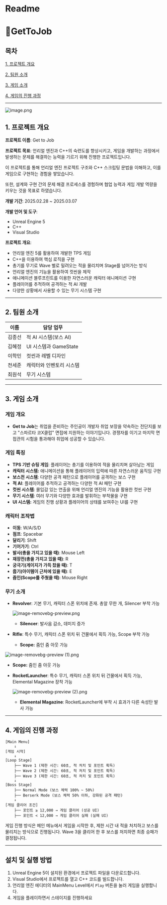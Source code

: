# Readme

# 💼GetToJob

## 목차

[1. 프로젝트 개요](https://www.notion.so/1-1aeca671e93980bb8c23d30613ba71b8?pvs=21) 

[2. 팀원 소개](https://www.notion.so/2-1aeca671e939803eb4bde9d8c9752736?pvs=21) 

[3. 게임 소개](https://www.notion.so/3-1aeca671e93980adbab5d230dbdb509a?pvs=21) 

[4. 게임의 진행 과정](https://www.notion.so/4-1aeca671e939802896a6df7d04ae43bf?pvs=21) 

---

![image.png](image.png)

## 1. 프로젝트 개요

**프로젝트 이름**: Get to Job

**프로젝트 목표**:
언리얼 엔진과 C++의 숙련도를 향상시키고, 게임을 개발하는 과정에서 발생하는 문제를 해결하는 능력을 기르기 위해 진행한 프로젝트입니다.

이 프로젝트를 통해 언리얼 엔진 프로젝트 구조와 C++ 스크립팅 문법을 이해하고, 이를 게임으로 구현하는 경험을 쌓았습니다.

또한, 설계와 구현 간의 문제 해결 프로세스를 경험하며 협업 능력과 게임 개발 역량을 키우는 것을 목표로 하였습니다.

**개발 기간**: 2025.02.28 ~ 2025.03.07

**개발 언어 및 도구**:

- Unreal Engine 5
- C++
- Visual Studio

**프로젝트 개요**:

- 언리얼 엔진 5를 활용하여 개발한 TPS 게임
- C++을 이용하여 핵심 로직을 구현
- 총기를 무기로 Wave 별로 밀려오는 적을 물리치며 Stage를 넘어가는 방식
- 언리얼 엔진의 기능을 활용하여 컷씬을 제작
- 애니메이션 블루프린트를 이용한 자연스러운 캐릭터 애니메이션 구현
- 플레이어를 추적하여 공격하는 적 AI 개발
- 다양한 상황에서 사용할 수 있는 무기 시스템 구현

---

## 2. 팀원 소개

| 이름 | 담당 업무 |
| --- | --- |
| 김종선 | 적 AI 시스템(보스 AI) |
| 김혜정 | UI 시스템과 GameState |
| 이학민 | 컷씬과 레벨 디자인 |
| 천세준 | 캐릭터와 인벤토리 시스템 |
| 최원석 | 무기 시스템 |

---

## 3. 게임 소개

### 게임 개요

- **Get to Job**는 취업을 준비하는 주인공이 개발자 취업 보장을 약속하는 전단지를 보고 "스파르타 코X클럽" 면접에 지원하는 이야기입니다. 경쟁자를 이기고 마지막 면접관의 시험을 통과해야 취업에 성공할 수 있습니다.

### 게임 특징

- **TPS 기반 슈팅 게임**: 플레이어는 총기를 이용하여 적을 물리치며 살아남는 게임
- **캐릭터 시스템:** 애니메이션을 통해 플레이어의 입력에 따른 자연스러운 움직임 구현
- **보스전 시스템**: 다양한 공격 패턴으로 플레이어를 공격하는 보스 구현
- **적 AI**: 플레이어를 추적하고 공격하는 다양한 적 AI 패턴 구현
- **컷씬 시스템**: 몰입감 있는 연출을 위해 언리얼 엔진의 기능을 활용한 컷씬 구현
- **무기 시스템**: 여러 무기와 다양한 효과를 발휘하는 부착물을 구현
- **UI 시스템:** 게임의 진행 상황과 플레이어의 상태를 보여주는 UI를 구현

### 캐릭터 조작법

- **이동**: W/A/S/D
- **점프**: Spacebar
- **달리기**: Shift
- **기어가기**: Ctrl
- **발사(총을 가지고 있을 때)**: Mouse Left
- **재장전(총을 가지고 있을 때)**: R
- **궁극기(게이지가 가득 찼을 때)**: T
- **줍기(아이템이 근처에 있을 때)**: E
- **줌인(Scope를 주웠을 때)**: Mouse Right

### 무기 소개

- **Revolver**: 기본 무기, 캐릭터 스폰 위치에 존재. 총알 무한 개, Silencer 부착 가능
    
    ![image-removebg-preview.png](image-removebg-preview.png)
    
    - **Silencer**: 발사음 감소, 데미지 증가
- **Rifle**: 특수 무기, 캐릭터 스폰 위치 뒤 건물에서 획득 가능, Scope 부착 가능
    - **Scope:** 줌인 줌 아웃 가능

![image-removebg-preview (1).png](image-removebg-preview_(1).png)

- **Scope:** 줌인 줌 아웃 가능
- **RocketLauncher**: 특수 무기, 캐릭터 스폰 위치 뒤 건물에서 획득 가능, Elemental Magazine 장착 가능
    
    ![image-removebg-preview (2).png](bd531792-e2ae-4c91-bc4c-85e487c0a497.png)
    
    - **Elemental Magazine**: RocketLauncher에 부착 시 효과가 다른 속성탄 발사 가능

---

## 4. 게임의 진행 과정

```
[Main Menu]
    ↓
[게임 시작]
    ↓
[Loop Stage]
    ├── Wave 1 (제한 시간: 60초, 적 처치 및 포인트 획득)
    ├── Wave 2 (제한 시간: 60초, 적 처치 및 포인트 획득)
    ├── Wave 3 (제한 시간: 60초, 적 처치 및 포인트 획득)
    ↓
[Boss Stage]
    ├── Normal Mode (보스 체력 100% ~ 50%)
    ├── Berserk Mode (보스 체력 50% 이하, 강화된 공격 패턴)
    ↓
[게임 클리어 조건]
    ├── 포인트 ≥ 12,000 → 게임 클리어 (성공 UI)
    ├── 포인트 < 12,000 → 게임 클리어 실패 (실패 UI)
```

게임 진행 방식은 메인 메뉴에서 게임을 시작한 후, 제한 시간 내 적을 처치하고 보스를 물리치는 방식으로 진행됩니다. Wave 3을 클리어 한 후 보스를 처치하면 최종 승패가 결정됩니다.

---

## 설치 및 실행 방법

1. Unreal Engine 5이 설치된 환경에서 프로젝트 파일을 다운로드합니다.
2. Visual Studio에서 프로젝트를 열고 C++ 코드를 빌드합니다.
3. 언리얼 엔진 에디터의 MainMenu Level에서 `Play` 버튼을 눌러 게임을 실행합니다.
4. 게임을 플레이하면서 스테이지를 진행하세요